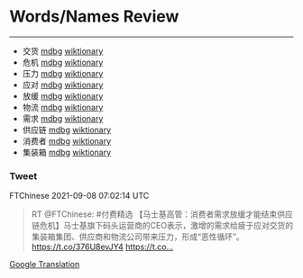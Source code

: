 
# Words/Names Review
___
- 交货 [mdbg](https://www.mdbg.net/chinese/dictionary?page=worddict&wdrst=0&wdqb=交货) [wiktionary](https://en.wiktionary.org/wiki/交货)
- 危机 [mdbg](https://www.mdbg.net/chinese/dictionary?page=worddict&wdrst=0&wdqb=危机) [wiktionary](https://en.wiktionary.org/wiki/危机)
- 压力 [mdbg](https://www.mdbg.net/chinese/dictionary?page=worddict&wdrst=0&wdqb=压力) [wiktionary](https://en.wiktionary.org/wiki/压力)
- 应对 [mdbg](https://www.mdbg.net/chinese/dictionary?page=worddict&wdrst=0&wdqb=应对) [wiktionary](https://en.wiktionary.org/wiki/应对)
- 放缓 [mdbg](https://www.mdbg.net/chinese/dictionary?page=worddict&wdrst=0&wdqb=放缓) [wiktionary](https://en.wiktionary.org/wiki/放缓)
- 物流 [mdbg](https://www.mdbg.net/chinese/dictionary?page=worddict&wdrst=0&wdqb=物流) [wiktionary](https://en.wiktionary.org/wiki/物流)
- 需求 [mdbg](https://www.mdbg.net/chinese/dictionary?page=worddict&wdrst=0&wdqb=需求) [wiktionary](https://en.wiktionary.org/wiki/需求)
- 供应链 [mdbg](https://www.mdbg.net/chinese/dictionary?page=worddict&wdrst=0&wdqb=供应链) [wiktionary](https://en.wiktionary.org/wiki/供应链)
- 消费者 [mdbg](https://www.mdbg.net/chinese/dictionary?page=worddict&wdrst=0&wdqb=消费者) [wiktionary](https://en.wiktionary.org/wiki/消费者)
- 集装箱 [mdbg](https://www.mdbg.net/chinese/dictionary?page=worddict&wdrst=0&wdqb=集装箱) [wiktionary](https://en.wiktionary.org/wiki/集装箱)
### Tweet
FTChinese 2021-09-08 07:02:14 UTC
> RT @FTChinese: #付费精选 【马士基高管：消费者需求放缓才能结束供应链危机】马士基旗下码头运营商的CEO表示，激增的需求给疲于应对交货的集装箱集团、供应商和物流公司带来压力，形成“恶性循环”。https://t.co/376U8evJY4 https://t.co…

[Google Translation](https://translate.google.com/?hi=en&tab=TT&sl=zh-CN&tl=en&op=translate&text=RT+%40FTChinese%3A+%23%E4%BB%98%E8%B4%B9%E7%B2%BE%E9%80%89+%E3%80%90%E9%A9%AC%E5%A3%AB%E5%9F%BA%E9%AB%98%E7%AE%A1%EF%BC%9A%E6%B6%88%E8%B4%B9%E8%80%85%E9%9C%80%E6%B1%82%E6%94%BE%E7%BC%93%E6%89%8D%E8%83%BD%E7%BB%93%E6%9D%9F%E4%BE%9B%E5%BA%94%E9%93%BE%E5%8D%B1%E6%9C%BA%E3%80%91%E9%A9%AC%E5%A3%AB%E5%9F%BA%E6%97%97%E4%B8%8B%E7%A0%81%E5%A4%B4%E8%BF%90%E8%90%A5%E5%95%86%E7%9A%84CEO%E8%A1%A8%E7%A4%BA%EF%BC%8C%E6%BF%80%E5%A2%9E%E7%9A%84%E9%9C%80%E6%B1%82%E7%BB%99%E7%96%B2%E4%BA%8E%E5%BA%94%E5%AF%B9%E4%BA%A4%E8%B4%A7%E7%9A%84%E9%9B%86%E8%A3%85%E7%AE%B1%E9%9B%86%E5%9B%A2%E3%80%81%E4%BE%9B%E5%BA%94%E5%95%86%E5%92%8C%E7%89%A9%E6%B5%81%E5%85%AC%E5%8F%B8%E5%B8%A6%E6%9D%A5%E5%8E%8B%E5%8A%9B%EF%BC%8C%E5%BD%A2%E6%88%90%E2%80%9C%E6%81%B6%E6%80%A7%E5%BE%AA%E7%8E%AF%E2%80%9D%E3%80%82https%3A%2F%2Ft.co%2F376U8evJY4+https%3A%2F%2Ft.co%E2%80%A6)
